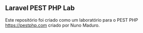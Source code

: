 ## Laravel PEST PHP Lab

Este repositório foi criado como um laboratório para o PEST PHP <a href="https://pestphp.com/">https://pestphp.com</a> criado por Nuno Maduro. 

